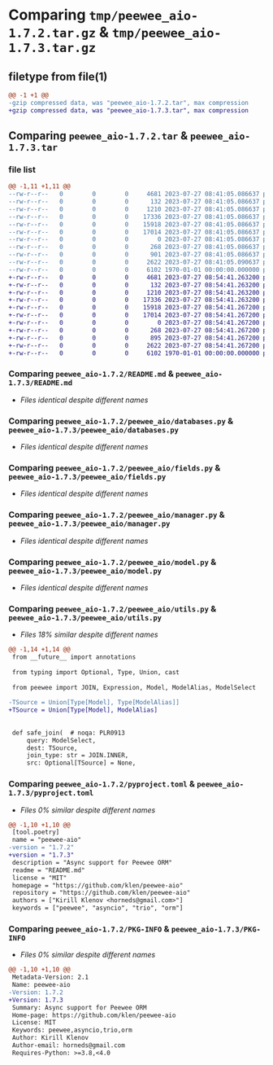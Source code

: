 # Comparing `tmp/peewee_aio-1.7.2.tar.gz` & `tmp/peewee_aio-1.7.3.tar.gz`

## filetype from file(1)

```diff
@@ -1 +1 @@
-gzip compressed data, was "peewee_aio-1.7.2.tar", max compression
+gzip compressed data, was "peewee_aio-1.7.3.tar", max compression
```

## Comparing `peewee_aio-1.7.2.tar` & `peewee_aio-1.7.3.tar`

### file list

```diff
@@ -1,11 +1,11 @@
--rw-r--r--   0        0        0     4681 2023-07-27 08:41:05.086637 peewee_aio-1.7.2/README.md
--rw-r--r--   0        0        0      132 2023-07-27 08:41:05.086637 peewee_aio-1.7.2/peewee_aio/__init__.py
--rw-r--r--   0        0        0     1210 2023-07-27 08:41:05.086637 peewee_aio-1.7.2/peewee_aio/databases.py
--rw-r--r--   0        0        0    17336 2023-07-27 08:41:05.086637 peewee_aio-1.7.2/peewee_aio/fields.py
--rw-r--r--   0        0        0    15918 2023-07-27 08:41:05.086637 peewee_aio-1.7.2/peewee_aio/manager.py
--rw-r--r--   0        0        0    17014 2023-07-27 08:41:05.086637 peewee_aio-1.7.2/peewee_aio/model.py
--rw-r--r--   0        0        0        0 2023-07-27 08:41:05.086637 peewee_aio-1.7.2/peewee_aio/py.typed
--rw-r--r--   0        0        0      268 2023-07-27 08:41:05.086637 peewee_aio-1.7.2/peewee_aio/types.py
--rw-r--r--   0        0        0      901 2023-07-27 08:41:05.086637 peewee_aio-1.7.2/peewee_aio/utils.py
--rw-r--r--   0        0        0     2622 2023-07-27 08:41:05.090637 peewee_aio-1.7.2/pyproject.toml
--rw-r--r--   0        0        0     6102 1970-01-01 00:00:00.000000 peewee_aio-1.7.2/PKG-INFO
+-rw-r--r--   0        0        0     4681 2023-07-27 08:54:41.263200 peewee_aio-1.7.3/README.md
+-rw-r--r--   0        0        0      132 2023-07-27 08:54:41.263200 peewee_aio-1.7.3/peewee_aio/__init__.py
+-rw-r--r--   0        0        0     1210 2023-07-27 08:54:41.263200 peewee_aio-1.7.3/peewee_aio/databases.py
+-rw-r--r--   0        0        0    17336 2023-07-27 08:54:41.263200 peewee_aio-1.7.3/peewee_aio/fields.py
+-rw-r--r--   0        0        0    15918 2023-07-27 08:54:41.267200 peewee_aio-1.7.3/peewee_aio/manager.py
+-rw-r--r--   0        0        0    17014 2023-07-27 08:54:41.267200 peewee_aio-1.7.3/peewee_aio/model.py
+-rw-r--r--   0        0        0        0 2023-07-27 08:54:41.267200 peewee_aio-1.7.3/peewee_aio/py.typed
+-rw-r--r--   0        0        0      268 2023-07-27 08:54:41.267200 peewee_aio-1.7.3/peewee_aio/types.py
+-rw-r--r--   0        0        0      895 2023-07-27 08:54:41.267200 peewee_aio-1.7.3/peewee_aio/utils.py
+-rw-r--r--   0        0        0     2622 2023-07-27 08:54:41.267200 peewee_aio-1.7.3/pyproject.toml
+-rw-r--r--   0        0        0     6102 1970-01-01 00:00:00.000000 peewee_aio-1.7.3/PKG-INFO
```

### Comparing `peewee_aio-1.7.2/README.md` & `peewee_aio-1.7.3/README.md`

 * *Files identical despite different names*

### Comparing `peewee_aio-1.7.2/peewee_aio/databases.py` & `peewee_aio-1.7.3/peewee_aio/databases.py`

 * *Files identical despite different names*

### Comparing `peewee_aio-1.7.2/peewee_aio/fields.py` & `peewee_aio-1.7.3/peewee_aio/fields.py`

 * *Files identical despite different names*

### Comparing `peewee_aio-1.7.2/peewee_aio/manager.py` & `peewee_aio-1.7.3/peewee_aio/manager.py`

 * *Files identical despite different names*

### Comparing `peewee_aio-1.7.2/peewee_aio/model.py` & `peewee_aio-1.7.3/peewee_aio/model.py`

 * *Files identical despite different names*

### Comparing `peewee_aio-1.7.2/peewee_aio/utils.py` & `peewee_aio-1.7.3/peewee_aio/utils.py`

 * *Files 18% similar despite different names*

```diff
@@ -1,14 +1,14 @@
 from __future__ import annotations
 
 from typing import Optional, Type, Union, cast
 
 from peewee import JOIN, Expression, Model, ModelAlias, ModelSelect
 
-TSource = Union[Type[Model], Type[ModelAlias]]
+TSource = Union[Type[Model], ModelAlias]
 
 
 def safe_join(  # noqa: PLR0913
     query: ModelSelect,
     dest: TSource,
     join_type: str = JOIN.INNER,
     src: Optional[TSource] = None,
```

### Comparing `peewee_aio-1.7.2/pyproject.toml` & `peewee_aio-1.7.3/pyproject.toml`

 * *Files 0% similar despite different names*

```diff
@@ -1,10 +1,10 @@
 [tool.poetry]
 name = "peewee-aio"
-version = "1.7.2"
+version = "1.7.3"
 description = "Async support for Peewee ORM"
 readme = "README.md"
 license = "MIT"
 homepage = "https://github.com/klen/peewee-aio"
 repository = "https://github.com/klen/peewee-aio"
 authors = ["Kirill Klenov <horneds@gmail.com>"]
 keywords = ["peewee", "asyncio", "trio", "orm"]
```

### Comparing `peewee_aio-1.7.2/PKG-INFO` & `peewee_aio-1.7.3/PKG-INFO`

 * *Files 0% similar despite different names*

```diff
@@ -1,10 +1,10 @@
 Metadata-Version: 2.1
 Name: peewee-aio
-Version: 1.7.2
+Version: 1.7.3
 Summary: Async support for Peewee ORM
 Home-page: https://github.com/klen/peewee-aio
 License: MIT
 Keywords: peewee,asyncio,trio,orm
 Author: Kirill Klenov
 Author-email: horneds@gmail.com
 Requires-Python: >=3.8,<4.0
```

